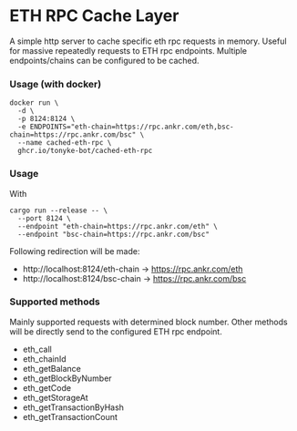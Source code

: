 # ETH RPC Cache Layer
A simple http server to cache specific eth rpc requests in memory. Useful for massive repeatedly requests to ETH rpc endpoints. 
Multiple endpoints/chains can be configured to be cached.

### Usage (with docker)
```shell
docker run \
  -d \
  -p 8124:8124 \
  -e ENDPOINTS="eth-chain=https://rpc.ankr.com/eth,bsc-chain=https://rpc.ankr.com/bsc" \
  --name cached-eth-rpc \
  ghcr.io/tonyke-bot/cached-eth-rpc
```

### Usage
With
```shell
cargo run --release -- \
  --port 8124 \
  --endpoint "eth-chain=https://rpc.ankr.com/eth" \
  --endpoint "bsc-chain=https://rpc.ankr.com/bsc"
```
Following redirection will be made:
* http://localhost:8124/eth-chain -> https://rpc.ankr.com/eth
* http://localhost:8124/bsc-chain -> https://rpc.ankr.com/bsc

### Supported methods
Mainly supported requests with determined block number. Other methods will be directly send to the configured ETH rpc endpoint.

- eth_call
- eth_chainId
- eth_getBalance
- eth_getBlockByNumber
- eth_getCode
- eth_getStorageAt
- eth_getTransactionByHash
- eth_getTransactionCount

